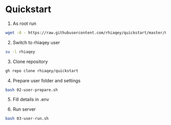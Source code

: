 # Quickstart

1. As root run

```sh
wget -O - https://raw.githubusercontent.com/rhiaqey/quickstart/master/01-root-init.sh | bash
```

2. Switch to rhiaqey user

```sh
su -l rhiaqey
```

3. Clone repository

```sh
gh repo clone rhiaqey/quickstart
```

4. Prepare user folder and settings

```sh
bash 02-user-prepare.sh
```

5. Fill details in .env

6. Run server

```sh
bash 03-user-run.sh
```
